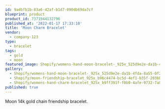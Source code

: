```yaml
---
id: 9adbfb1b-83a6-42af-b1d7-090db69da7cf
blueprint: product
product_id: 7371944132796
published_at: '2022-01-17 17:33:10'
title: 'Moon Charm Bracelet'
vendor:
  - company-123
type:
  - bracelet
tags:
  - gold
  - moon
featured_image: Shopify/womens-hand-moon-bracelet-_925x_525d9e2e-da1b-4fda-8a55-0f2436a2e9d6.jpg
gallery:
  - Shopify/womens-hand-moon-bracelet-_925x_525d9e2e-da1b-4fda-8a55-0f2436a2e9d6.jpg
  - Shopify/moon-friendship-bracelet_925x_b96c4474-bc5d-4ef1-b35f-203bbea7390b.jpg
  - Shopify/womens-hand-charm-bracelet_925x_b9ff391f-f0b0-4afe-9732-7a8336fe4b7e.jpg
published: true
---
```

<p>Moon 14k gold chain friendship bracelet.</p>